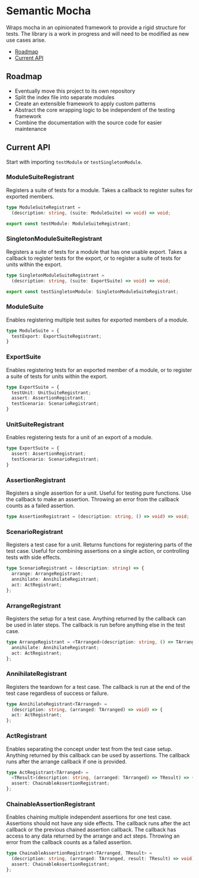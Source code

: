 # Semantic Mocha

Wraps mocha in an opinionated framework to provide a rigid structure for tests.
The library is a work in progress and will need to be modified as new use cases arise.

- [Roadmap](#roadmap)
- [Current API](#current-api)

## Roadmap

- Eventually move this project to its own repository
- Split the index file into separate modules
- Create an extensible framework to apply custom patterns
- Abstract the core wrapping logic to be independent of the testing framework
- Combine the documentation with the source code for easier maintenance

## Current API

Start with importing `testModule` or `testSingletonModule`.

### ModuleSuiteRegistrant

Registers a suite of tests for a module. Takes a callback to register suites for exported members.

```ts
type ModuleSuiteRegistrant =
  (description: string, (suite: ModuleSuite) => void) => void;

export const testModule: ModuleSuiteRegistrant;
```

### SingletonModuleSuiteRegistrant

Registers a suite of tests for a module that has one usable export.
Takes a callback to register tests for the export,
or to register a suite of tests for units within the export.

```ts
type SingletonModuleSuiteRegistrant =
  (description: string, (suite: ExportSuite) => void) => void;

export const testSingletonModule: SingletonModuleSuiteRegistrant;
```

### ModuleSuite

Enables registering multiple test suites for exported members of a module.

```ts
type ModuleSuite = {
  testExport: ExportSuiteRegistrant;
}
```

### ExportSuite

Enables registering tests for an exported member of a module,
or to register a suite of tests for units within the export.

```ts
type ExportSuite = {
  testUnit: UnitSuiteRegistrant;
  assert: AssertionRegistrant;
  testScenario: ScenarioRegistrant;
}
```

### UnitSuiteRegistrant

Enables registering tests for a unit of an export of a module.

```ts
type ExportSuite = {
  assert: AssertionRegistrant;
  testScenario: ScenarioRegistrant;
}
```

### AssertionRegistrant

Registers a single assertion for a unit. Useful for testing pure functions.
Use the callback to make an assertion. Throwing an error from the callback counts as a failed assertion.

```ts
type AssertionRegistrant = (description: string, () => void) => void;
```

### ScenarioRegistrant

Registers a test case for a unit. Returns functions for registering parts of the test case.
Useful for combining assertions on a single action, or controlling tests with side effects.

```ts
type ScenarioRegistrant = (description: string) => {
  arrange: ArrangeRegistrant;
  annihilate: AnnihilateRegistrant;
  act: ActRegistrant;
};
```

### ArrangeRegistrant

Registers the setup for a test case.
Anything returned by the callback can be used in later steps.
The callback is run before anything else in the test case.

```ts
type ArrangeRegistrant = <TArranged>(description: string, () => TArranged) => {
  annihilate: AnnihilateRegistrant;
  act: ActRegistrant;
};
```

### AnnihilateRegistrant

Registers the teardown for a test case.
The callback is run at the end of the test case regardless of success or failure.

```ts
type AnnihilateRegistrant<TArranged> =
  (description: string, (arranged: TArranged) => void) => {
  act: ActRegistrant;
};
```

### ActRegistrant

Enables separating the concept under test from the test case setup.
Anything returned by this callback can be used by assertions.
The callback runs after the arrange callback if one is provided.

```ts
type ActRegistrant<TArranged> =
  <TResult>(description: string, (arranged: TArranged) => TResult) => {
  assert: ChainableAssertionRegistrant;
};
```

### ChainableAssertionRegistrant

Enables chaining multiple independent assertions for one test case.
Assertions should not have any side effects.
The callback runs after the act callback or the previous chained assertion callback.
The callback has access to any data returned by the arrange and act steps.
Throwing an error from the callback counts as a failed assertion.

```ts
type ChainableAssertionRegistrant<TArranged, TResult> =
  (description: string, (arranged: TArranged, result: TResult) => void) => {
  assert: ChainableAssertionRegistrant;
};
```
